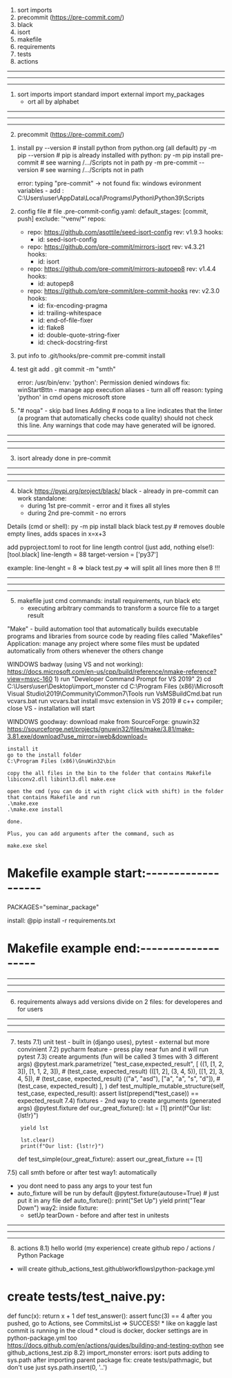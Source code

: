 1) sort imports
2) precommit (https://pre-commit.com/)
4) black
3) isort
5) makefile
6) requirements
7) tests
8) actions

-----------------------------------------------------------
-----------------------------------------------------------
-----------------------------------------------------------
1) sort imports
	import standard
	import external
	import my_packages
	* ort all by alphabet


-----------------------------------------------------------
-----------------------------------------------------------
-----------------------------------------------------------
2) precommit (https://pre-commit.com/)

1. install
	py --version # install python from python.org (all default)
	py -m pip --version  # pip is already installed with python:
	py -m pip install pre-commit # see warning /.../Scripts not in path
	py -m pre-commit --version # see warning /.../Scripts not in path

	error: typing "pre-commit" -> not found
	fix: windows evironment variables - add :
		C:\Users\user\AppData\Local\Programs\Python\Python39\Scripts

2. config file # file .pre-commit-config.yaml:
	default_stages: [commit, push]
	exclude: '^venv/*'
	repos:
	  - repo: https://github.com/asottile/seed-isort-config
	    rev: v1.9.3
	    hooks:
	      - id: seed-isort-config
	  - repo: https://github.com/pre-commit/mirrors-isort
	    rev: v4.3.21
	    hooks:
	      - id: isort
	  - repo: https://github.com/pre-commit/mirrors-autopep8
	    rev: v1.4.4
	    hooks:
	      - id: autopep8
	  - repo: https://github.com/pre-commit/pre-commit-hooks
	    rev: v2.3.0
	    hooks:
	      - id: fix-encoding-pragma
	      - id: trailing-whitespace
	      - id: end-of-file-fixer
	      - id: flake8
	      - id: double-quote-string-fixer
	      - id: check-docstring-first

3. put info to .git/hooks/pre-commit
	pre-commit install

4. test
	git add .
	git commit -m "smth"

	error: /usr/bin/env: 'python': Permission denied windows
	fix: winStartBttn - manage app execution aliases - turn all off
	reason: typing 'python' in cmd opens microsoft store
5. "# noqa" - skip bad lines
Adding # noqa to a line indicates that the linter (a program that automatically checks code quality) should not check this line. Any warnings that code may have generated will be ignored.

-----------------------------------------------------------
-----------------------------------------------------------
-----------------------------------------------------------
3) isort
	already done in pre-commit

-----------------------------------------------------------
-----------------------------------------------------------
-----------------------------------------------------------
4) black
	https://pypi.org/project/black/
	black - already in pre-commit
	can work standalone:
	- during 1st pre-commit - error and it fixes all styles
	- during 2nd pre-commit - no errors

Details (cmd or shell):
py -m pip install black
black test.py # removes double empty lines, adds spaces in x=x+3



add pyproject.toml to root for line length control (just add, nothing else!):
[tool.black]
line-length = 88
target-version = ['py37']

example: line-lenght = 8  => black test.py => will split all lines more then 8 !!!



-----------------------------------------------------------
-----------------------------------------------------------
-----------------------------------------------------------
5) makefile
	just cmd commands: install requirements, run black etc
	* executing arbitrary commands to transform a source file to a target result

 "Make" - build automation tool that automatically builds executable programs
 	and libraries from source code by reading files called "Makefiles"
 Application:
 	manage any project where some files must be updated automatically from others whenever the others change

WINDOWS badway (using VS and not working):
	https://docs.microsoft.com/en-us/cpp/build/reference/nmake-reference?view=msvc-160
	1) run "Developer Command Prompt for VS 2019"
	2)
	cd C:\Users\user\Desktop\import_monster
	cd C:\Program Files (x86)\Microsoft Visual Studio\2019\Community\Common7\Tools
	run VsMSBuildCmd.bat
	run vcvars.bat
	run vcvars.bat
	install msvc extension in VS 2019 # c++ compiler; close VS - installation will start

WINDOWS goodway:
	download make from SourceForge: gnuwin32
	https://sourceforge.net/projects/gnuwin32/files/make/3.81/make-3.81.exe/download?use_mirror=iweb&download=

	install it
	go to the install folder
	C:\Program Files (x86)\GnuWin32\bin

	copy the all files in the bin to the folder that contains Makefile
	libiconv2.dll libintl3.dll make.exe

	open the cmd (you can do it with right click with shift) in the folder that contains Makefile and run
	.\make.exe
	.\make.exe install

	done.

	Plus, you can add arguments after the command, such as

	make.exe skel

# Makefile example start:-------------------
PACKAGES="seminar_package"

install:
	@pip install -r requirements.txt
# Makefile example end:-------------------



-----------------------------------------------------------
-----------------------------------------------------------
-----------------------------------------------------------
6) requirements
	always add versions
	divide on 2 files: for developeres and for users

-----------------------------------------------------------
-----------------------------------------------------------
-----------------------------------------------------------
7) tests
7.1) unit test - built in (django uses), pytest - external but more convinient
7.2) pycharm feature - press play near fun and it will run pytest
7.3) create arguments (fun will be called 3 times with 3 different args)
	@pytest.mark.parametrize(
	    "test_case,expected_result",
	    [
	        ((1, [1, 2, 3]), [1, 1, 2, 3]), # (test_case, expected_result)
	        (([1, 2], (3, 4, 5)), [[1, 2], 3, 4, 5]), # (test_case, expected_result)
	        (("a", "asd"), ["a", "a", "s", "d"]), # (test_case, expected_result)
	    ],
	)
	def test_multiple_mutable_structure(self, test_case, expected_result):
	    assert list(prepend(*test_case)) == expected_result
7.4) fixtures - 2nd way to create arguments (generated args)
	@pytest.fixture
	def our_great_fixture():
	    lst = [1]
	    print(f"Our list: {lst!r}")

	    yield lst

	    lst.clear()
	    print(f"Our list: {lst!r}")


	def test_simple(our_great_fixture):
	    assert our_great_fixture == [1]

7.5) call smth before or after test
way1: automatically
* you dont need to pass any args to your test fun
* auto_fixture will be run by default
	@pytest.fixture(autouse=True)  # just put it in any file
	def auto_fixture():
	    print("Set Up")
	    yield
	    print("Tear Down")
way2: inside fixture:
	* setUp tearDown - before and after test in unitests



----------------------------------------------------
----------------------------------------------------
----------------------------------------------------
8) actions
8.1) hello world (my experience)
create github repo / actions / Python Package
* will create github_actions_test\.github\workflows\python-package.yml
# create tests/test_naive.py:
def func(x):
    return x + 1
def test_answer():
    assert func(3) == 4
after you pushed, go to Actions, see CommitsList => SUCCESS!
	* like on kaggle last commit is running in the cloud
	* cloud is docker, docker settings are in python-package.yml too
https://docs.github.com/en/actions/guides/building-and-testing-python
see github_actions_test.zip
8.2) import_monster errors:
isort puts adding to sys.path after importing parent package
fix: create tests/pathmagic, but don't use just sys.path.insert(0, '..')
